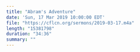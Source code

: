 ```yaml
---
title: "Abram's Adventure"
date: 'Sun, 17 Mar 2019 10:00:00 EDT'
file: "https://cflcn.org/sermons/2019-03-17.m4a"
length: "15381798"
duration: "34:36"
summary: ""
---
```

